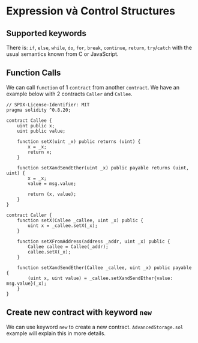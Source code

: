 # Expression và Control Structures

## Supported keywords
There is: `if`, `else`, `while`, `do`, `for`, `break`, `continue`, `return`, `try`/`catch` with the usual semantics known from C or JavaScript.

## Function Calls
We can call `function` of 1 `contract` from another `contract`. We have an example below with 2 contracts `Caller` and `Callee`.

```solidity
// SPDX-License-Identifier: MIT
pragma solidity ^0.8.20;

contract Callee {
    uint public x;
    uint public value;

    function setX(uint _x) public returns (uint) {
        x = _x;
        return x;
    }

    function setXandSendEther(uint _x) public payable returns (uint, uint) {
        x = _x;
        value = msg.value;

        return (x, value);
    }
}

contract Caller {
    function setX(Callee _callee, uint _x) public {
        uint x = _callee.setX(_x);
    }

    function setXFromAddress(address _addr, uint _x) public {
        Callee callee = Callee(_addr);
        callee.setX(_x);
    }

    function setXandSendEther(Callee _callee, uint _x) public payable {
        (uint x, uint value) = _callee.setXandSendEther{value: msg.value}(_x);
    }
}
```

## Create new contract with keyword `new`
We can use keyword `new` to create a new contract. `AdvancedStorage.sol` example will explain this in more details.
